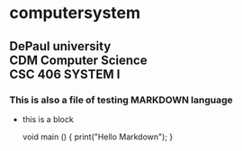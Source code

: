 
computersystem
=====
DePaul university    
CDM Computer Science     
CSC 406 SYSTEM I
-----
### This is also a file of testing MARKDOWN language

- this is a block

    void main ()
    {
    print("Hello Markdown");
    }


